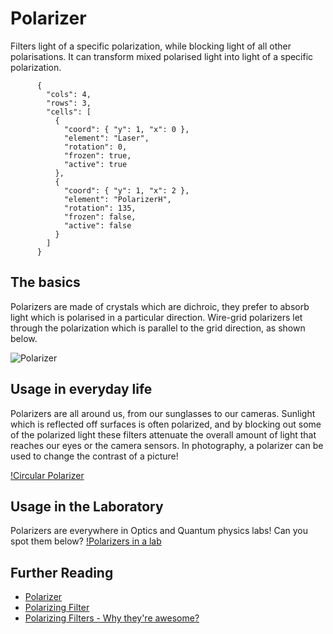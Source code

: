 # Polarizer

Filters light of a specific polarization, while blocking light of all other polarisations.
It can transform mixed polarised light into light of a specific polarization.

```{quantum-board}
      {
        "cols": 4,
        "rows": 3,
        "cells": [
          {
            "coord": { "y": 1, "x": 0 },
            "element": "Laser",
            "rotation": 0,
            "frozen": true,
            "active": true
          },
          {
            "coord": { "y": 1, "x": 2 },
            "element": "PolarizerH",
            "rotation": 135,
            "frozen": false,
            "active": false
          }
        ]
      }
```

## The basics

Polarizers are made of crystals which are dichroic, they prefer to absorb light which is polarised in a particular direction. Wire-grid polarizers let through the polarization which is parallel to the grid direction, as shown below.

![Polarizer](https://upload.wikimedia.org/wikipedia/commons/thumb/9/94/Wire-grid-polarizer.svg/1280px-Wire-grid-polarizer.svg.png)

## Usage in everyday life

Polarizers are all around us, from our sunglasses to our cameras. Sunlight which is reflected off surfaces is often polarized, and by blocking out some of the polarized light these filters attenuate the overall amount of light that reaches our eyes or the camera sensors. In photography, a polarizer can be used to change the contrast of a picture!

[!Circular Polarizer](https://upload.wikimedia.org/wikipedia/commons/thumb/d/d8/CircularPolarizer.jpg/1920px-CircularPolarizer.jpg)

## Usage in the Laboratory

Polarizers are everywhere in Optics and Quantum physics labs! Can you spot them below?
[!Polarizers in a lab](https://horizon-media.s3-eu-west-1.amazonaws.com/s3fs-public/field/image/Labor%20UQUAM.jpg)


## Further Reading

* [Polarizer](https://en.wikipedia.org/wiki/Polarizer)
* [Polarizing Filter](https://en.wikipedia.org/wiki/Polarizing_filter_(photography))
* [Polarizing Filters - Why they're awesome?](https://www.youtube.com/watch?v=6Anskk4W7Ms)
